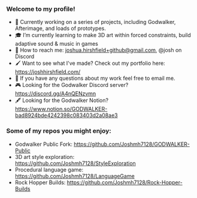 ### Welcome to my profile!

- :mechanical_arm: Currently working on a series of projects, including Godwalker, Afterimage, and loads of prototypes.
- :mortar_board: I’m currently learning to make 3D art within forced constraints, build adaptive sound & music in games
- :email: How to reach me: joshua.hirshfield+github@gmail.com, @josh on Discord
- :paintbrush: Want to see what I've made? Check out my portfolio here: https://joshhirshfield.com/
- :thought_balloon: If you have any questions about my work feel free to email me. 
- :video_game: Looking for the Godwalker Discord server? https://discord.gg/A4nQENzvmn
- 🖋️ Looking for the Godwalker Notion? https://www.notion.so/GODWALKER-bad8924bde4242398c083403d2a08ae3

### Some of my repos you might enjoy:
- Godwalker Public Fork: https://github.com/Joshmh7128/GODWALKER-Public
- 3D art style exploration: https://github.com/Joshmh7128/StyleExploration
- Procedural language game: https://github.com/Joshmh7128/LanguageGame
- Rock Hopper Builds: https://github.com/Joshmh7128/Rock-Hopper-Builds
